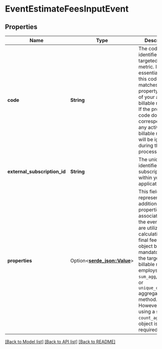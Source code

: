 # EventEstimateFeesInputEvent

## Properties

Name | Type | Description | Notes
------------ | ------------- | ------------- | -------------
**code** | **String** | The code that identifies a targeted billable metric. It is essential that this code matches the `code` property of one of your active billable metrics. If the provided code does not correspond to any active billable metric, it will be ignored during the process. | 
**external_subscription_id** | **String** | The unique identifier of the subscription within your application. | 
**properties** | Option<[**serde_json::Value**](.md)> | This field represents additional properties associated with the event, which are utilized in the calculation of the final fee. This object becomes mandatory when the targeted billable metric employs a `sum_agg`, `max_agg`, or `unique_count_agg` aggregation method. However, when using a simple `count_agg`, this object is not required. | [optional]

[[Back to Model list]](../README.md#documentation-for-models) [[Back to API list]](../README.md#documentation-for-api-endpoints) [[Back to README]](../README.md)


